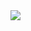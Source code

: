 <img align="center" src="https://github-readme-stats.vercel.app/api/?username=WakelessSloth56&include_all_commits=true&hide=stars&show_icons=true&cache_seconds=1800" />

